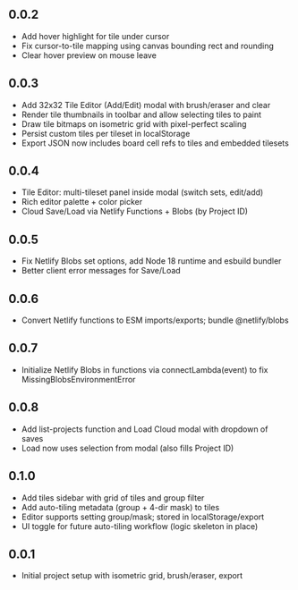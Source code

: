 ## 0.0.2
- Add hover highlight for tile under cursor
- Fix cursor-to-tile mapping using canvas bounding rect and rounding
- Clear hover preview on mouse leave

## 0.0.3
- Add 32x32 Tile Editor (Add/Edit) modal with brush/eraser and clear
- Render tile thumbnails in toolbar and allow selecting tiles to paint
- Draw tile bitmaps on isometric grid with pixel-perfect scaling
- Persist custom tiles per tileset in localStorage
- Export JSON now includes board cell refs to tiles and embedded tilesets

## 0.0.4
- Tile Editor: multi-tileset panel inside modal (switch sets, edit/add)
- Rich editor palette + color picker
- Cloud Save/Load via Netlify Functions + Blobs (by Project ID)

## 0.0.5
- Fix Netlify Blobs set options, add Node 18 runtime and esbuild bundler
- Better client error messages for Save/Load

## 0.0.6
- Convert Netlify functions to ESM imports/exports; bundle @netlify/blobs

## 0.0.7
- Initialize Netlify Blobs in functions via connectLambda(event) to fix MissingBlobsEnvironmentError

## 0.0.8
- Add list-projects function and Load Cloud modal with dropdown of saves
- Load now uses selection from modal (also fills Project ID)

## 0.1.0
- Add tiles sidebar with grid of tiles and group filter
- Add auto-tiling metadata (group + 4-dir mask) to tiles
- Editor supports setting group/mask; stored in localStorage/export
- UI toggle for future auto-tiling workflow (logic skeleton in place)

## 0.0.1
- Initial project setup with isometric grid, brush/eraser, export

